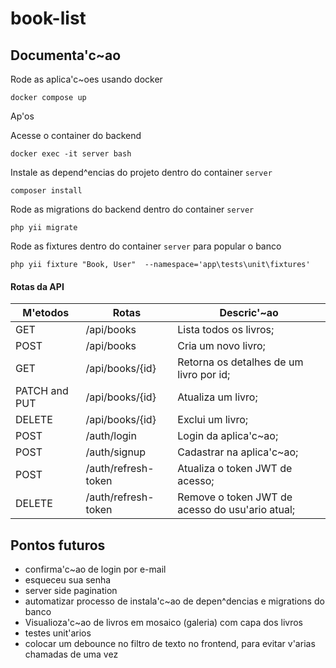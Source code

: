 # book-list

## Documenta'c~ao

Rode as aplica'c~oes usando docker

```
docker compose up
```

Ap'os

Acesse o container do backend

```
docker exec -it server bash
```

Instale as depend^encias do projeto dentro do container `server`

```
composer install
```

Rode as migrations do backend dentro do container `server`

```
php yii migrate
```

Rode as fixtures dentro do container `server` para popular o banco

```
php yii fixture "Book, User"  --namespace='app\tests\unit\fixtures'
```

#### Rotas da API

| M'etodos      | Rotas               | Descric'~ao                                     |
| ------------- | ------------------- | ----------------------------------------------- |
| GET           | /api/books          | Lista todos os livros;                          |
| POST          | /api/books          | Cria um novo livro;                             |
| GET           | /api/books/{id}     | Retorna os detalhes de um livro por id;         |
| PATCH and PUT | /api/books/{id}     | Atualiza um livro;                              |
| DELETE        | /api/books/{id}     | Exclui um livro;                                |
| POST          | /auth/login         | Login da aplica'c~ao;                           |
| POST          | /auth/signup        | Cadastrar na aplica'c~ao;                       |
| POST          | /auth/refresh-token | Atualiza o token JWT de acesso;                 |
| DELETE        | /auth/refresh-token | Remove o token JWT de acesso do usu'ario atual; |

## Pontos futuros

- confirma'c~ao de login por e-mail
- esqueceu sua senha
- server side pagination
- automatizar processo de instala'c~ao de depen^dencias e migrations do banco
- Visualioza'c~ao de livros em mosaico (galeria) com capa dos livros
- testes unit'arios
- colocar um debounce no filtro de texto no frontend, para evitar v'arias chamadas de uma vez
